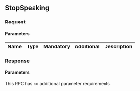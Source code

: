 ## StopSpeaking

### Request
#### Parameters
|Name|Type|Mandatory|Additional|Description|
|:---|:---|:--------|:---------|:----------|
### Response
#### Parameters
This RPC has no additional parameter requirements
